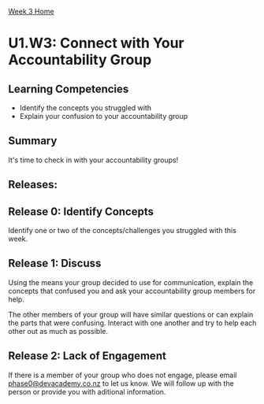 [Week 3 Home](./)

# U1.W3: Connect with Your Accountability Group

## Learning Competencies
- Identify the concepts you struggled with
- Explain your confusion to your accountability group

## Summary
It's time to check in with your accountability groups!

## Releases:
## Release 0: Identify Concepts
Identify one or two of the concepts/challenges you struggled with this week.

## Release 1: Discuss
Using the means your group decided to use for communication, explain the concepts that confused you and ask your accountability group members for help.

The other members of your group will have similar questions or can explain the parts that were confusing. Interact with one another and try to help each other out as much as possible.

## Release 2: Lack of Engagement
If there is a member of your group who does not engage, please email <phase0@devacademy.co.nz> to let us know. We will follow up with the person or provide you with aditional information.